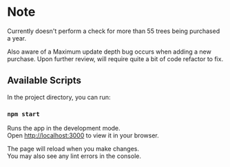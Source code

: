 # Note

Currently doesn't perform a check for more than 55 trees being purchased a year.

Also aware of a Maximum update depth bug occurs when adding a new purchase. Upon further review, will require quite a bit of code refactor to fix.

## Available Scripts

In the project directory, you can run:

### `npm start`

Runs the app in the development mode.\
Open [http://localhost:3000](http://localhost:3000) to view it in your browser.

The page will reload when you make changes.\
You may also see any lint errors in the console.

